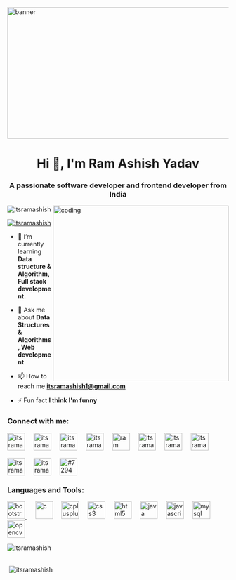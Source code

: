 <img align="center" src="https://t3.ftcdn.net/jpg/01/94/01/00/360_F_194010093_9tC5JNVsiEOlVDs2F5Y6d0paYrdWTdbT.jpg" height="300" width="1000" alt="banner"/>
<h1 align="center">Hi 👋, I'm Ram Ashish Yadav</h1>
<h3 align="center">A passionate software developer and frontend developer from India</h3>
<img align="right" alt="coding" width="400" src="https://camo.githubusercontent.com/5ddf73ad3a205111cf8c686f687fc216c2946a75005718c8da5b837ad9de78c9/68747470733a2f2f7468756d62732e6766796361742e636f6d2f4576696c4e657874446576696c666973682d736d616c6c2e676966">

<p align="left"> <img src="https://komarev.com/ghpvc/?username=itsramashish&label=Profile%20views&color=0e75b6&style=flat" alt="itsramashish" /> </p>

<p align="left"> <a href="https://twitter.com/itsramashish" target="blank"><img src="https://img.shields.io/twitter/follow/itsramashish?logo=twitter&style=for-the-badge" alt="itsramashish" /></a> </p>

- 🌱 I’m currently learning **Data structure & Algorithm, Full stack development.**

- 💬 Ask me about **Data Structures & Algorithms, Web development**

- 📫 How to reach me **itsramashish1@gmail.com**

- ⚡ Fun fact **I think I'm funny**

<h3 align="left">Connect with me:</h3>
<p align="left">
<a href="https://twitter.com/itsramashish" target="blank"><img align="center" src="https://www.freepnglogos.com/uploads/twitter-logo-png/twitter-bird-symbols-png-logo-0.png" alt="itsramashish" height="40" width="40" /></a>&nbsp&nbsp&nbsp&nbsp
<a href="https://linkedin.com/in/itsramashish" target="blank"><img align="center" src="https://www.freepnglogos.com/uploads/linkedin-basic-round-social-logo-png-13.png" alt="itsramashish" height="40" width="40" /></a>&nbsp&nbsp&nbsp&nbsp
<a href="https://github.com/itsramashish" target="blank"><img align="center" src="https://cdn4.iconfinder.com/data/icons/iconsimple-logotypes/512/github-512.png" alt="itsramashish" height="40" width="40" /></a>&nbsp&nbsp&nbsp&nbsp
<a href="https://instagram.com/itsramashish" target="blank"><img align="center" src="https://upload.wikimedia.org/wikipedia/commons/thumb/9/95/Instagram_logo_2022.svg/1024px-Instagram_logo_2022.svg.png" alt="itsramashish" height="40" width="40" /></a>&nbsp&nbsp&nbsp&nbsp
<a href="https://www.youtube.com/c/ram ashish" target="blank"><img align="center" src="https://www.freepnglogos.com/uploads/youtube-play-red-logo-png-transparent-background-6.png" alt="ram ashish" height="40" width="40" /></a>&nbsp&nbsp&nbsp&nbsp
<a href="https://www.codechef.com/users/itsramashish" target="blank"><img align="center" src="https://gitgud.io/uploads/-/system/group/avatar/12294/cc.png" alt="itsramashish" height="40" width="40" /></a>&nbsp&nbsp&nbsp&nbsp
<a href="https://www.hackerrank.com/itsramashish" target="blank"><img align="center" src="https://upload.wikimedia.org/wikipedia/commons/4/40/HackerRank_Icon-1000px.png" alt="itsramashish" height="40" width="40" /></a>&nbsp&nbsp&nbsp&nbsp
<a href="https://codeforces.com/profile/itsramashish" target="blank"><img align="center" src="https://cdn.iconscout.com/icon/free/png-256/code-forces-3628695-3029920.png" alt="itsramashish" height="40" width="40" /></a>&nbsp&nbsp&nbsp&nbsp<br><br>
<a href="https://www.leetcode.com/itsramashish" target="blank"><img align="center" src="https://upload.wikimedia.org/wikipedia/commons/1/19/LeetCode_logo_black.png" alt="itsramashish" height="40" width="40" /></a>&nbsp&nbsp&nbsp&nbsp
<a href="https://auth.geeksforgeeks.org/user/itsramashish" target="blank"><img align="center" src="https://media.geeksforgeeks.org/wp-content/cdn-uploads/20190710102234/download3.png" alt="itsramashish" height="40" width="40" /></a>&nbsp&nbsp&nbsp&nbsp
<a href="https://discord.gg/#7294" target="blank"><img align="center" src="https://www.freepnglogos.com/uploads/discord-logo-png/discord-logo-logodownload-download-logotipos-1.png" alt="#7294" height="40" width="40" /></a>&nbsp&nbsp&nbsp&nbsp
</p>

<h3 align="left">Languages and Tools:</h3>
<p align="left"> 
<a href="https://getbootstrap.com" target="_blank" rel="noreferrer"><img src="https://upload.wikimedia.org/wikipedia/commons/thumb/b/b2/Bootstrap_logo.svg/512px-Bootstrap_logo.svg.png" alt="bootstrap" width="40" height="40"/> </a>&nbsp&nbsp&nbsp&nbsp 
<a href="https://www.cprogramming.com/" target="_blank" rel="noreferrer"> <img src="https://upload.wikimedia.org/wikipedia/commons/1/19/C_Logo.png?20201023095457" alt="c" width="40" height="40"/></a>&nbsp&nbsp&nbsp&nbsp 
<a href="https://www.w3schools.com/cpp/" target="_blank" rel="noreferrer"><img src="https://brandslogos.com/wp-content/uploads/thumbs/c-logo-vector.svg" alt="cplusplus" width="40" height="40"/></a>&nbsp&nbsp&nbsp&nbsp
<a href="https://www.w3schools.com/css/" target="_blank" rel="noreferrer"><img src="https://www.freepnglogos.com/uploads/html5-logo-png/html5-logo-opencode-css-8.png" alt="css3" width="40" height="40"/></a>&nbsp&nbsp&nbsp&nbsp 
<a href="https://www.w3.org/html/" target="_blank" rel="noreferrer"><img src="https://upload.wikimedia.org/wikipedia/commons/thumb/6/61/HTML5_logo_and_wordmark.svg/2048px-HTML5_logo_and_wordmark.svg.png" alt="html5" width="40" height="40"/></a>&nbsp&nbsp&nbsp&nbsp
<a href="https://www.java.com" target="_blank" rel="noreferrer"><img src="https://cdn-icons-png.flaticon.com/512/226/226777.png" alt="java" width="40" height="40"/></a>&nbsp&nbsp&nbsp&nbsp
<a href="https://developer.mozilla.org/en-US/docs/Web/JavaScript" target="_blank" rel="noreferrer"> <img src="https://upload.wikimedia.org/wikipedia/commons/6/6a/JavaScript-logo.png" alt="javascript" width="40" height="40"/></a>&nbsp&nbsp&nbsp&nbsp
<a href="https://www.mysql.com/" target="_blank" rel="noreferrer"> <img src="https://www.freepnglogos.com/uploads/logo-mysql-png/logo-mysql-mysql-logo-png-images-are-download-crazypng-21.png" alt="mysql" width="40" height="40"/></a>&nbsp&nbsp&nbsp&nbsp
<a href="https://opencv.org/" target="_blank" rel="noreferrer"> <img src="https://www.vectorlogo.zone/logos/opencv/opencv-icon.svg" alt="opencv" width="40" height="40"/></a> 
</p>

<p>
<img align="left" src="https://github-readme-stats.vercel.app/api/top-langs?username=itsramashish&show_icons=true&locale=en&layout=compact" alt="itsramashish" />
</p><br><br>
<p>&nbsp;<img align="center" src="https://github-readme-stats.vercel.app/api?username=itsramashish&show_icons=true&locale=en" alt="itsramashish" /></p>
